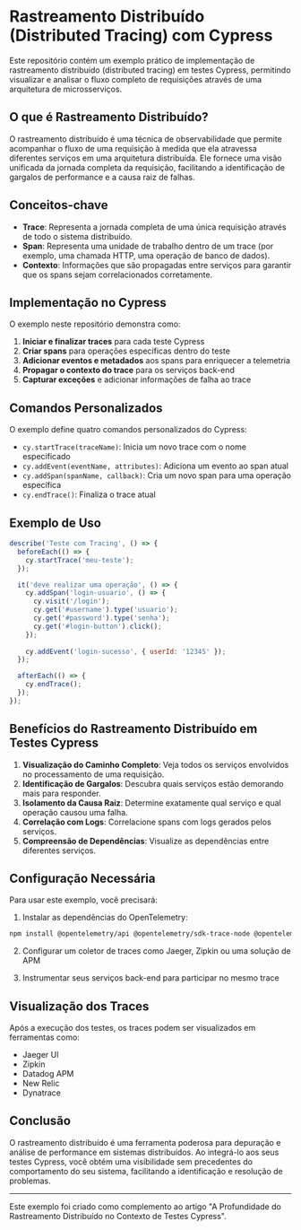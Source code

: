 # Rastreamento Distribuído (Distributed Tracing) com Cypress

Este repositório contém um exemplo prático de implementação de rastreamento distribuído (distributed tracing) em testes Cypress, permitindo visualizar e analisar o fluxo completo de requisições através de uma arquitetura de microsserviços.

## O que é Rastreamento Distribuído?

O rastreamento distribuído é uma técnica de observabilidade que permite acompanhar o fluxo de uma requisição à medida que ela atravessa diferentes serviços em uma arquitetura distribuída. Ele fornece uma visão unificada da jornada completa da requisição, facilitando a identificação de gargalos de performance e a causa raiz de falhas.

## Conceitos-chave

- **Trace**: Representa a jornada completa de uma única requisição através de todo o sistema distribuído.
- **Span**: Representa uma unidade de trabalho dentro de um trace (por exemplo, uma chamada HTTP, uma operação de banco de dados).
- **Contexto**: Informações que são propagadas entre serviços para garantir que os spans sejam correlacionados corretamente.

## Implementação no Cypress

O exemplo neste repositório demonstra como:

1. **Iniciar e finalizar traces** para cada teste Cypress
2. **Criar spans** para operações específicas dentro do teste
3. **Adicionar eventos e metadados** aos spans para enriquecer a telemetria
4. **Propagar o contexto do trace** para os serviços back-end
5. **Capturar exceções** e adicionar informações de falha ao trace

## Comandos Personalizados

O exemplo define quatro comandos personalizados do Cypress:

- `cy.startTrace(traceName)`: Inicia um novo trace com o nome especificado
- `cy.addEvent(eventName, attributes)`: Adiciona um evento ao span atual
- `cy.addSpan(spanName, callback)`: Cria um novo span para uma operação específica
- `cy.endTrace()`: Finaliza o trace atual

## Exemplo de Uso

```javascript
describe('Teste com Tracing', () => {
  beforeEach(() => {
    cy.startTrace('meu-teste');
  });

  it('deve realizar uma operação', () => {
    cy.addSpan('login-usuario', () => {
      cy.visit('/login');
      cy.get('#username').type('usuario');
      cy.get('#password').type('senha');
      cy.get('#login-button').click();
    });
    
    cy.addEvent('login-sucesso', { userId: '12345' });
  });

  afterEach(() => {
    cy.endTrace();
  });
});
```

## Benefícios do Rastreamento Distribuído em Testes Cypress

1. **Visualização do Caminho Completo**: Veja todos os serviços envolvidos no processamento de uma requisição.
2. **Identificação de Gargalos**: Descubra quais serviços estão demorando mais para responder.
3. **Isolamento da Causa Raiz**: Determine exatamente qual serviço e qual operação causou uma falha.
4. **Correlação com Logs**: Correlacione spans com logs gerados pelos serviços.
5. **Compreensão de Dependências**: Visualize as dependências entre diferentes serviços.

## Configuração Necessária

Para usar este exemplo, você precisará:

1. Instalar as dependências do OpenTelemetry:
```bash
npm install @opentelemetry/api @opentelemetry/sdk-trace-node @opentelemetry/exporter-jaeger @opentelemetry/instrumentation @opentelemetry/instrumentation-http @opentelemetry/resources @opentelemetry/semantic-conventions
```

2. Configurar um coletor de traces como Jaeger, Zipkin ou uma solução de APM

3. Instrumentar seus serviços back-end para participar no mesmo trace

## Visualização dos Traces

Após a execução dos testes, os traces podem ser visualizados em ferramentas como:

- Jaeger UI
- Zipkin
- Datadog APM
- New Relic
- Dynatrace

## Conclusão

O rastreamento distribuído é uma ferramenta poderosa para depuração e análise de performance em sistemas distribuídos. Ao integrá-lo aos seus testes Cypress, você obtém uma visibilidade sem precedentes do comportamento do seu sistema, facilitando a identificação e resolução de problemas.

---

Este exemplo foi criado como complemento ao artigo "A Profundidade do Rastreamento Distribuído no Contexto de Testes Cypress". 